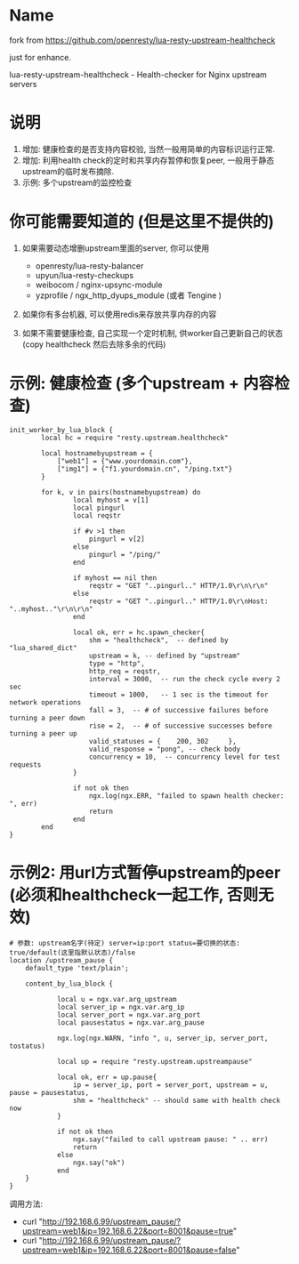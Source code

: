 Name
====
fork from https://github.com/openresty/lua-resty-upstream-healthcheck

just for enhance.

lua-resty-upstream-healthcheck - Health-checker for Nginx upstream servers

说明
====
1. 增加: 健康检查的是否支持内容校验, 当然一般用简单的内容标识运行正常.
2. 增加: 利用health check的定时和共享内存暂停和恢复peer, 一般用于静态upstream的临时发布摘除.
3. 示例: 多个upstream的监控检查

你可能需要知道的 (但是这里不提供的)
====
1. 如果需要动态增删upstream里面的server, 你可以使用
    * openresty/lua-resty-balancer 
    * upyun/lua-resty-checkups
    * weibocom / nginx-upsync-module
    * yzprofile / ngx_http_dyups_module (或者 Tengine )

2. 如果你有多台机器, 可以使用redis来存放共享内存的内容
3. 如果不需要健康检查, 自己实现一个定时机制, 供worker自己更新自己的状态 (copy  healthcheck 然后去除多余的代码)     

示例: 健康检查 (多个upstream + 内容检查)
====
    init_worker_by_lua_block {
            local hc = require "resty.upstream.healthcheck"

            local hostnamebyupstream = {
                ["web1"] = {"www.yourdomain.com"},
                ["img1"] = {"f1.yourdomain.cn", "/ping.txt"}
            }

            for k, v in pairs(hostnamebyupstream) do
                    local myhost = v[1]
                    local pingurl
                    local reqstr

                    if #v >1 then
                        pingurl = v[2]
                    else
                        pingurl = "/ping/"
                    end

                    if myhost == nil then
                        reqstr = "GET "..pingurl.." HTTP/1.0\r\n\r\n"
                    else
                        reqstr = "GET "..pingurl.." HTTP/1.0\r\nHost: "..myhost.."\r\n\r\n"
                    end

                    local ok, err = hc.spawn_checker{
                        shm = "healthcheck",  -- defined by "lua_shared_dict"
                        upstream = k, -- defined by "upstream"
                        type = "http",
                        http_req = reqstr,
                        interval = 3000,  -- run the check cycle every 2 sec
                        timeout = 1000,   -- 1 sec is the timeout for network operations
                        fall = 3,  -- # of successive failures before turning a peer down
                        rise = 2,  -- # of successive successes before turning a peer up
                        valid_statuses = {    200, 302     },
                        valid_response = "pong", -- check body
                        concurrency = 10,  -- concurrency level for test requests
                    }

                    if not ok then
                        ngx.log(ngx.ERR, "failed to spawn health checker: ", err)
                        return
                    end
            end
    }


示例2: 用url方式暂停upstream的peer (必须和healthcheck一起工作, 否则无效)
====

    # 参数: upstream名字(待定) server=ip:port status=要切换的状态: true/default(这里指默认状态)/false
    location /upstream_pause {
        default_type 'text/plain';

        content_by_lua_block {

                local u = ngx.var.arg_upstream
                local server_ip = ngx.var.arg_ip
                local server_port = ngx.var.arg_port
                local pausestatus = ngx.var.arg_pause

                ngx.log(ngx.WARN, "info ", u, server_ip, server_port, tostatus)

                local up = require "resty.upstream.upstreampause"

                local ok, err = up.pause{
                    ip = server_ip, port = server_port, upstream = u, pause = pausestatus,
                    shm = "healthcheck" -- should same with health check now
                }

                if not ok then
                    ngx.say("failed to call upstream pause: " .. err)
                    return
                else
                    ngx.say("ok")
                end
        }
    }


调用方法:   
* curl "http://192.168.6.99/upstream_pause/?upstream=web1&ip=192.168.6.22&port=8001&pause=true"   
* curl "http://192.168.6.99/upstream_pause/?upstream=web1&ip=192.168.6.22&port=8001&pause=false"
   